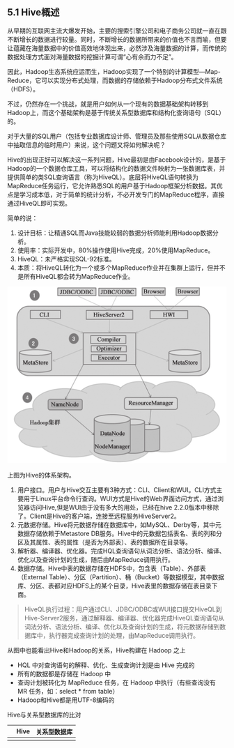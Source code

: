 ## 5.1 Hive概述

从早期的互联网主流大爆发开始，主要的搜索引擎公司和电子商务公司就一直在跟不断增长的数据进行较量。同时，不断增长的数据所带来的价值也不言而喻，但要让蕴藏在海量数据中的价值高效地体现出来，必然涉及海量数据的计算，而传统的数据处理方式面对海量数据的挖掘计算可谓“心有余而力不足”。

因此，Hadoop生态系统应运而生，Hadoop实现了一个特别的计算模型—Map-Reduce，它可以实现分布式处理，而数据的存储依赖于Hadoop分布式文件系统（HDFS）。

不过，仍然存在一个挑战，就是用户如何从一个现有的数据基础架构转移到Hadoop上，而这个基础架构是基于传统关系型数据库和结构化查询语句（SQL）的。

对于大量的SQL用户（包括专业数据库设计师、管理员及那些使用SQL从数据仓库中抽取信息的临时用户）来说，这个问题又将如何解决呢？

Hive的出现正好可以解决这一系列问题，Hive最初是由Facebook设计的，是基于Hadoop的一个数据仓库工具，可以将结构化的数据文件映射为一张数据库表，并提供简单的类SQL查询语言（称为HiveQL）。底层将HiveQL语句转换为MapReduce任务运行，它允许熟悉SQL的用户基于Hadoop框架分析数据。其优点是学习成本低，对于简单的统计分析，不必开发专门的MapReduce程序，直接通过HiveQL即可实现。

简单的说：

1. 设计目标：让精通SQL而Java技能较弱的数据分析师能利用Hadoop数据分析。
2. 使用率：实际开发中，80%操作使用Hive完成，20%使用MapReduce。
3. HiveQL：未严格实现SQL-92标准。
4. 本质：将HiveQL转化为一个或多个MapReduce作业并在集群上运行，但并不是所有HiveQL都会转为MapReduce作业。

![](/assets/5.1_1.png)

上图为Hive的体系架构。

1. 用户接口。用户与Hive交互主要有3种方式：CLI、Client和WUI。CLI方式主要用于Linux平台命令行查询。WUI方式是Hive的Web界面访问方式，通过浏览器访问Hive,但是WUI由于没有多大的用处，已经在hive 2.2.0版本中移除了。Client是Hive的客户端，连接至远程服务HiveServer2。
2. 元数据存储。Hive将元数据存储在数据库中，如MySQL、Derby等，其中元数据存储依赖于Metastore DB服务。Hive中的元数据包括表名、表的列和分区及其属性、表的属性（是否为外部表）、表的数据所在目录等。
3. 解析器、编译器、优化器。完成HQL查询语句从词法分析、语法分析、编译、优化以及查询计划的生成，随后由MapReduce调用执行。
4. 数据存储。Hive中表的数据存储在HDFS中，包含表（Table）、外部表（External Table）、分区（Partition）、桶（Bucket）等数据模型，其中数据库、分区、表都对应HDFS上的某个目录，Hive表里的数据存储在表目录下面。

> HiveQL执行过程：用户通过CLI、JDBC/ODBC或WUI接口提交HiveQL到Hive-Server2服务，通过解释器、编译器、优化器完成HiveQL查询语句从词法分析、语法分析、编译、优化以及查询计划的生成，将元数据存储到数据库中，执行器完成查询计划的处理，由MapReduce调用执行。

从图中也能看出Hive和Hadoop的关系，Hive构建在 Hadoop 之上

* HQL 中对查询语句的解释、优化、生成查询计划是由 Hive 完成的
* 所有的数据都是存储在 Hadoop 中
* 查询计划被转化为 MapReduce 任务，在 Hadoop 中执行（有些查询没有 MR 任务，如：select \* from table）
* Hadoop和Hive都是用UTF-8编码的

Hive与关系型数据库的比对

|  | Hive | 关系型数据库 |
| :--- | :--- | :--- |
|  |  |  |



